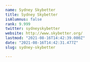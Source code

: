 ```yaml
---
name: Sydney Skybetter
title: Sydney Skybetter
isAlumnus: false
rank: 9.999
twitter: sydneyskybetter
website: http://www.skybetter.org/
lastmod: "2021-08-16T14:42:39.000Z"
date: "2021-08-16T14:42:31.477Z"
slug: sydney-skybetter

---
```

